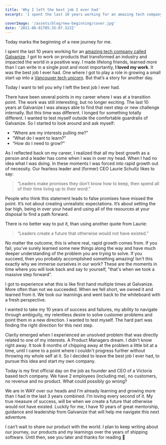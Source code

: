 ```yaml
---
title: 'Why I left the best job I ever had'
excerpt: 'I spent the last 10 years working for an amazing tech company called Galvanize. I got to work on products that transformed an industry and impacted the world in a positive way.'

coverImage: '/assets/blog/new-beginning/cover.jpg'
date: '2021-06-01T05:35:07.322Z'
---
```


Today marks the beginning of a new journey for me.

I spent the last 10 years working for an [amazing tech company called Galvanize](https://build.wegalvanize.com/). I got to work on products that transformed an industry and impacted the world in a positive way. I made lifelong friends, learned more than I can write in a single post and most importantly, **I loved my work**. It was the best job I ever had. One where I got to play a role in growing a small start up into a [Vancouver tech unicorn](https://biv.com/article/2021/03/sightings-billion-dollar-homegrown-unicorns-are-rare-bc). But that’s a story for another day.

Today I want to tell you why I left the best job I ever had.

There have been several points in my career where I was at a transition point. The work was still interesting, but no longer exciting. The last 10 years at Galvanize I was always able to find that next step or new challenge internally. But this time was different. I longed for something totally different. I wanted to test myself outside the comfortable guardrails of Galvanize. So I started to look around and ask myself:

- “Where are my interests pulling me?”
- “What do I want to learn?”
- “How do I need to grow?"

As I reflected back on my career, I realized that all my best growth as a person and a leader has come when I was in over my head. When I had no idea what I was doing. In these moments I was forced into rapid growth out of necessity. Our fearless leader and (former) CEO Laurie Schultz likes to say:

> “Leaders make promises they don’t know how to keep, then spend all of their time living up to their word.”

People who think this statement leads to false promises have missed the point. It’s not about creating unrealistic expectations. It’s about setting the bar high, being in over your head and using all of the resources at your disposal to find a path forward. 

There is no better way to put it, than using another quote from Laurie:

> “Leaders create a future that otherwise would not have existed.”

No matter the outcome, this is where real, rapid growth comes from. If you fail, you’ve surely learned some new things along the way and have much deeper understanding of the problem you are trying to solve. If you succeed, then you probably accomplished something amazing! Isn't this exactly why we immerse ourselves in our work? These are the moments in time where you will look back and say to yourself, "that's when we took a massive step forward". 

I got to experience what this is like first hand multiple times at Galvanize. More often than not we succeeded. When we fell short, we owned it and learned from it. We took our learnings and went back to the whiteboard with a fresh perspective.

I wanted to take my 10 years of success and failures, my ability to navigate through ambiguity, my relentless desire to solve customer problems and point them in a new direction. I wanted to test myself. The hard part was finding the right direction for this next step.

Clarity emerged when I experienced an unsolved problem that was directly related to one of my interests. A Product Managers dream. I didn't know right away. It took 8 months of chipping away at the problem a little bit at a time, until I came to a point where I couldn't progress further without throwing my whole self at it. So I decided to leave the best job I ever had, to pursue this idea and start my own company. 

Today is my first official day on the job as founder and CEO of a Victoria based tech company. We have 2 employees (including me), no customers, no revenue and no product. What could possibly go wrong?

We are in WAY over our heads and I’m already learning and growing more than I had in the last 3 years combined. I’m loving every second of it. My true measure of success, will be when we create a future that otherwise would not have existed. Luckily for me, I have 10 years of great mentorship, guidance and leadership from Galvanize that will help me navigate this next adventure.

I can’t wait to share our product with the world. I plan to keep writing about our journey, our products and my learnings over the years of shipping software. Until then, see you later and thanks for reading 👋
